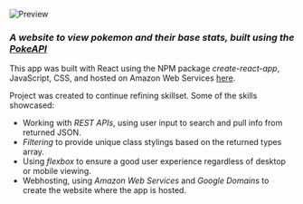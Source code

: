 ![Preview](https://github.com/BryantMeskill/PokePal/blob/main/src/img/preview.png)

### _A website to view pokemon and their base stats, built using the [PokeAPI](https://pokeapi.co)_

This app was built with React using the NPM package _create-react-app_, JavaScript, CSS, and hosted on Amazon Web Services [here](https://www.pokepal.app).

Project was created to continue refining skillset. Some of the skills showcased:

- Working with _REST APIs_, using user input to search and pull info from returned JSON.
- _Filtering_ to provide unique class stylings based on the returned types array.
- Using _flexbox_ to ensure a good user experience regardless of desktop or mobile viewing.
- Webhosting, using _Amazon Web Services_ and _Google Domains_ to create the website where the app is hosted.

